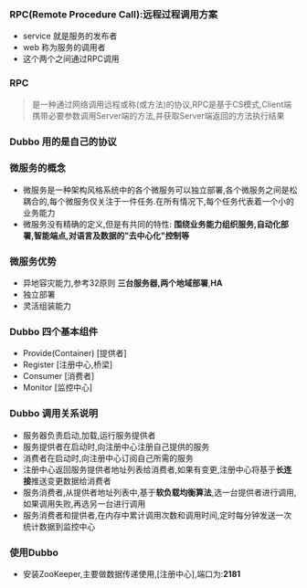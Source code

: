 
### RPC(Remote Procedure Call):远程过程调用方案
- service 就是服务的发布者
- web 称为服务的调用者
- 这个两个之间通过RPC调用

### RPC
> 是一种通过网络调用远程或称(或方法)的协议,RPC是基于CS模式,Client端携带必要参数调用Server端的方法,并获取Server端返回的方法执行结果

### Dubbo 用的是自己的协议

### 微服务的概念
- 微服务是一种架构风格系统中的各个微服务可以独立部署,各个微服务之间是松耦合的,每个微服务仅关注于一件任务.在所有情况下,每个任务代表着一个小的业务能力
- 微服务没有精确的定义,但是有共同的特性: **围绕业务能力组织服务,自动化部署,智能端点,对语言及数据的"去中心化"控制等**

### 微服务优势
- 异地容灾能力,参考32原则 **三台服务器,两个地域部署**,**HA**
- 独立部署
- 灵活组装能力

### Dubbo 四个基本组件
- Provide(Container) [提供者]
- Register [注册中心,桥梁]
- Consumer [消费者]
- Monitor [监控中心]

### Dubbo 调用关系说明
- 服务器负责启动,加载,运行服务提供者
- 服务提供者在启动时,向注册中心注册自己提供的服务
- 消费者在启动时,向注册中心订阅自己所需的服务
- 注册中心返回服务提供者地址列表给消费者,如果有变更,注册中心将基于**长连接**推送变更数据给消费者
- 服务消费者,从提供者地址列表中,基于**软负载均衡算法**,选一台提供者进行调用,如果调用失败,再选另一台进行调用
- 服务消费者和提供者,在内存中累计调用次数和调用时间,定时每分钟发送一次统计数据到监控中心

### 使用Dubbo
- 安装ZooKeeper,主要做数据传递使用,[注册中心],端口为:**2181**
